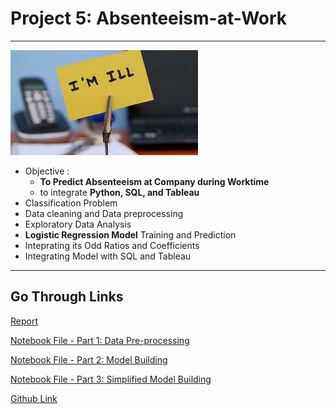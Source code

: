 # Project 5: Absenteeism-at-Work

---

<img src="https://github.com/SidSolanki28/Absenteeism-at-Workplace/raw/master/images/images.jpeg">


- Objective : 
  - **To Predict Absenteeism at Company during Worktime**
  - to integrate **Python, SQL, and Tableau**
- Classification Problem
- Data cleaning and Data preprocessing
- Exploratory Data Analysis
- **Logistic Regression Model** Training and Prediction
- Inteprating its Odd Ratios and Coefficients
- Integrating Model with SQL and Tableau

---
## Go Through Links

[Report](https://sidsolanki28.github.io/Absenteeism-at-Work)

[Notebook File - Part 1: Data Pre-processing](https://nbviewer.jupyter.org/github/SidSolanki28/Absenteeism-at-Work/blob/master/data_pre_processing.ipynb)

[Notebook File - Part 2: Model Building](https://nbviewer.jupyter.org/github/SidSolanki28/Absenteeism-at-Work/blob/master/model_building.ipynb)

[Notebook File - Part 3: Simplified Model Building](https://nbviewer.jupyter.org/github/SidSolanki28/Absenteeism-at-Work/blob/master/simplified_model_building.ipynb)

[Github Link](https://github.com/SidSolanki28/Absenteeism-at-Work)
